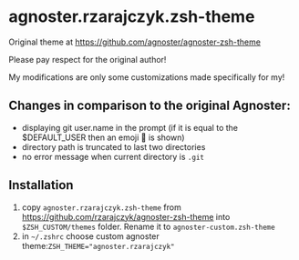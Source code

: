 # agnoster.rzarajczyk.zsh-theme

Original theme at https://github.com/agnoster/agnoster-zsh-theme

Please pay respect for the original author!

My modifications are only some customizations made specifically for my!

## Changes in comparison to the original Agnoster:
 * displaying git user.name in the prompt (if it is equal to the $DEFAULT_USER then an emoji 🧑 is shown)
 * directory path is truncated to last two directories
 * no error message when current directory is `.git`

## Installation
1. copy `agnoster.rzarajczyk.zsh-theme` from https://github.com/rzarajczyk/agnoster-zsh-theme into `$ZSH_CUSTOM/themes` folder. Rename it to `agnoster-custom.zsh-theme`
2. in `~/.zshrc` choose custom agnoster theme:`ZSH_THEME="agnoster.rzarajczyk"`

